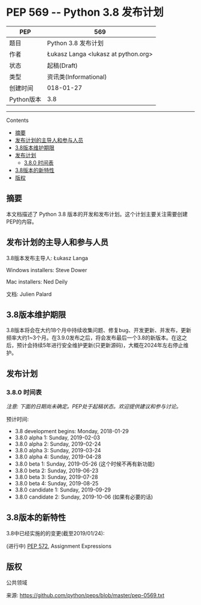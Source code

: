 

# PEP 569 -- Python 3.8 发布计划



PEP|569
--|--
题目|Python 3.8 发布计划
作者|Łukasz Langa \<lukasz at python.org\>
状态|起稿(Draft)
类型|资讯类(Informational)
创建时间|018-01-27
Python版本|3.8


---


Contents

* [摘要](#%E6%91%98%E8%A6%81)
* [发布计划的主导人和参与人员](#%E5%8F%91%E5%B8%83%E8%AE%A1%E5%88%92%E7%9A%84%E4%B8%BB%E5%AF%BC%E4%BA%BA%E5%92%8C%E5%8F%82%E4%B8%8E%E4%BA%BA%E5%91%98)
* [3.8版本维护期限](#38%E7%89%88%E6%9C%AC%E7%BB%B4%E6%8A%A4%E6%9C%9F%E9%99%90)
* [发布计划](#%E5%8F%91%E5%B8%83%E8%AE%A1%E5%88%92)
    * [3.8.0 时间表](#380-%E6%97%B6%E9%97%B4%E8%A1%A8)
* [3.8版本的新特性](#38%E7%89%88%E6%9C%AC%E7%9A%84%E6%96%B0%E7%89%B9%E6%80%A7)
* [版权](#%E7%89%88%E6%9D%83)



## 摘要

本文档描述了 Python 3.8 版本的开发和发布计划。这个计划主要关注需要创建PEP的内容。


## 发布计划的主导人和参与人员
3.8版本发布主导人: Łukasz Langa

Windows installers: Steve Dower

Mac installers: Ned Deily

文档: Julien Palard


## 3.8版本维护期限


3.8版本将会在大约18个月中持续收集问题、修复bug、开发更新、并发布，更新频率大约1~3个月。在3.9.0发布之后，将会发布最后一个3.8的新版本。在这之后，预计会持续5年进行安全维护更新(只更新源码)，大概在2024年左右停止维护。


## 发布计划

### 3.8.0 时间表

*注意: 下面的日期尚未确定。PEP处于起稿状态。欢迎提供建议和参与讨论。*

预计时间:

- 3.8 development begins: Monday, 2018-01-29
- 3.8.0 alpha 1: Sunday, 2019-02-03
- 3.8.0 alpha 2: Sunday, 2019-02-24
- 3.8.0 alpha 3: Sunday, 2019-03-24
- 3.8.0 alpha 4: Sunday, 2019-04-28
- 3.8.0 beta 1: Sunday, 2019-05-26 (这个时候不再有新功能)
- 3.8.0 beta 2: Sunday, 2019-06-23
- 3.8.0 beta 3: Sunday, 2019-07-28
- 3.8.0 beta 4: Sunday, 2019-08-25
- 3.8.0 candidate 1: Sunday, 2019-09-29
- 3.8.0 candidate 2: Sunday, 2019-10-06 (如果有必要的话)


## 3.8版本的新特性

3.8中已经实施的的变更(截至2019/01/24):

(进行中) [PEP 572](https://www.python.org/dev/peps/pep-0572), Assignment Expressions



## 版权

公共领域

来源: https://github.com/python/peps/blob/master/pep-0569.txt
